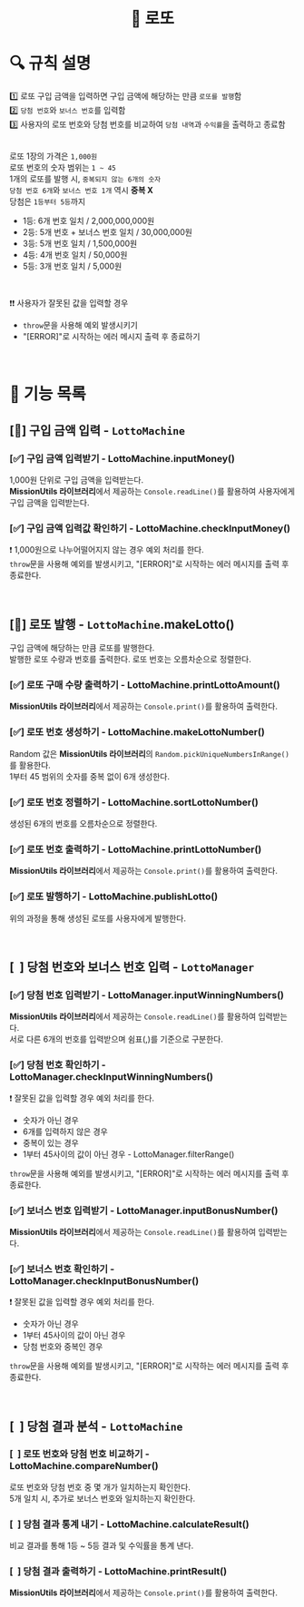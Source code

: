 <h1 align="middle">🎰 로또</h1>

# 🔍 규칙 설명

1️⃣ 로또 구입 금액을 입력하면 구입 금액에 해당하는 만큼 `로또를 발행`함  
2️⃣ `당첨 번호`와 `보너스 번호`를 입력함  
3️⃣ 사용자의 로또 번호와 당첨 번호를 비교하여 `당첨 내역`과 `수익률`을 출력하고 종료함  
</br>

로또 1장의 가격은 `1,000원`  
로또 번호의 숫자 범위는 `1 ~ 45`  
1개의 로또를 발행 시, `중복되지 않는 6개의 숫자`    
`당첨 번호 6개`와 `보너스 번호 1개` 역시 __중복 X__    
당첨은 `1등부터 5등`까지  
- 1등: 6개 번호 일치 / 2,000,000,000원  
- 2등: 5개 번호 + 보너스 번호 일치 / 30,000,000원  
- 3등: 5개 번호 일치 / 1,500,000원  
- 4등: 4개 번호 일치 / 50,000원  
- 5등: 3개 번호 일치 / 5,000원  
</br>

❗❗ 사용자가 잘못된 값을 입력할 경우
- `throw`문을 사용해 예외 발생시키기
- "[ERROR]"로 시작하는 에러 메시지 출력 후 종료하기

</br>

# 📝 기능 목록

## [🔵] 구입 금액 입력 - `LottoMachine`
### [✅] 구입 금액 입력받기 - LottoMachine.inputMoney()
1,000원 단위로 구입 금액을 입력받는다.  
**MissionUtils 라이브러리**에서 제공하는 `Console.readLine()`를 활용하여 사용자에게 구입 금액을 입력받는다.  

### [✅] 구입 금액 입력값 확인하기 - LottoMachine.checkInputMoney()   
❗ 1,000원으로 나누어떨어지지 않는 경우 예외 처리를 한다.  
`throw`문을 사용해 예외를 발생시키고, "[ERROR]"로 시작하는 에러 메시지를 출력 후 종료한다.

</br>

## [🔵] 로또 발행 - `LottoMachine`.makeLotto()   
구입 금액에 해당하는 만큼 로또를 발행한다.  
발행한 로또 수량과 번호를 출력한다. 로또 번호는 오름차순으로 정렬한다.
### [✅] 로또 구매 수량 출력하기 - LottoMachine.printLottoAmount()  
**MissionUtils 라이브러리**에서 제공하는 `Console.print()`를 활용하여 출력한다.

### [✅] 로또 번호 생성하기 - LottoMachine.makeLottoNumber()  
Random 값은 **MissionUtils 라이브러리**의 `Random.pickUniqueNumbersInRange()`를 활용한다.  
1부터 45 범위의 숫자를 중복 없이 6개 생성한다.

### [✅] 로또 번호 정렬하기 - LottoMachine.sortLottoNumber()
생성된 6개의 번호를 오름차순으로 정렬한다.

### [✅] 로또 번호 출력하기 - LottoMachine.printLottoNumber()
**MissionUtils 라이브러리**에서 제공하는 `Console.print()`를 활용하여 출력한다.

### [✅] 로또 발행하기 - LottoMachine.publishLotto()
위의 과정을 통해 생성된 로또를 사용자에게 발행한다.

</br>

## [&nbsp; ] 당첨 번호와 보너스 번호 입력 - `LottoManager` 
### [✅] 당첨 번호 입력받기 - LottoManager.inputWinningNumbers()
**MissionUtils 라이브러리**에서 제공하는 `Console.readLine()`를 활용하여 입력받는다.   
서로 다른 6개의 번호를 입력받으며 쉼표(,)를 기준으로 구분한다.

### [✅] 당첨 번호 확인하기 - LottoManager.checkInputWinningNumbers()   
❗ 잘못된 값을 입력할 경우 예외 처리를 한다.  
- 숫자가 아닌 경우
- 6개를 입력하지 않은 경우
- 중복이 있는 경우
- 1부터 45사이의 값이 아닌 경우 - LottoManager.filterRange()
  
`throw`문을 사용해 예외를 발생시키고, "[ERROR]"로 시작하는 에러 메시지를 출력 후 종료한다.

### [✅] 보너스 번호 입력받기 - LottoManager.inputBonusNumber()  
**MissionUtils 라이브러리**에서 제공하는 `Console.readLine()`를 활용하여 입력받는다.   

### [✅] 보너스 번호 확인하기 - LottoManager.checkInputBonusNumber()     
❗ 잘못된 값을 입력할 경우 예외 처리를 한다.  
- 숫자가 아닌 경우
- 1부터 45사이의 값이 아닌 경우    
- 당첨 번호와 중복인 경우

`throw`문을 사용해 예외를 발생시키고, "[ERROR]"로 시작하는 에러 메시지를 출력 후 종료한다.

</br>

## [&nbsp; ] 당첨 결과 분석 - `LottoMachine`  
### [&nbsp; ] 로또 번호와 당첨 번호 비교하기 - LottoMachine.compareNumber()
로또 번호와 당첨 번호 중 몇 개가 일치하는지 확인한다.   
5개 일치 시, 추가로 보너스 번호와 일치하는지 확인한다.

### [&nbsp; ] 당첨 결과 통계 내기 - LottoMachine.calculateResult()  
비교 결과를 통해 1등 ~ 5등 결과 및 수익률을 통계 낸다.

### [&nbsp; ] 당첨 결과 출력하기 - LottoMachine.printResult()  
**MissionUtils 라이브러리**에서 제공하는 `Console.print()`를 활용하여 출력한다.

</br>